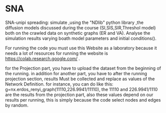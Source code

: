# SNA
SNA-unipi
spreading:
simulate ,using the "NDlib" python library ,the diffusion models discussed during the course (SI,SIS,SIR,Threshol model) both on the crawled data on synthetic graphs (ER and VA).
Analyse the simulation  results varying boath model parameters  and initial conditions().

For running the code you must use this Website as a laboratory because it needs a lot of resources for running
the website is https://colab.research.google.com/ .
 
 for the Projection part, you have to upload the dataset from the beginning of the running.
 in addition for another part, you have to after the running projection section, results Must be collected and replace as values of the Network Definition.
 for instance, you can do like this: g=nx.erdos_renyi_graph(11110,226.9941/11110), the 11110 and 226.9941/1110 are the results from the projection part, also these values depend on our results per running, this is simply because the code select nodes and edges by random. 
